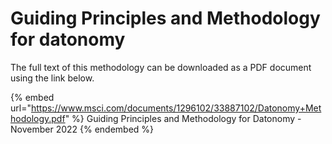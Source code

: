 # Guiding Principles and Methodology for datonomy

The full text of this methodology can be downloaded as a PDF document using the link below.

{% embed url="https://www.msci.com/documents/1296102/33887102/Datonomy+Methodology.pdf" %}
Guiding Principles and Methodology for Datonomy - November 2022
{% endembed %}
